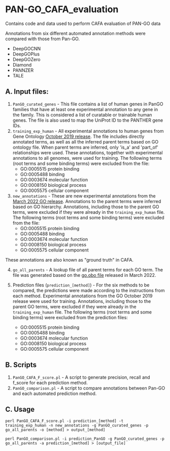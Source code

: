 # PAN-GO_CAFA_evaluation
Contains code and data used to perform CAFA evaluation of PAN-GO data

Annotations from six different automated annotation methods were compared with those from Pan-GO.
* DeepGOCNN
* DeepGOPlus
* DeepGOZero
* Diamond
* PANNZER
* TALE


## A. Input files:

1. `PanGO_curated_genes` - This file contains a list of human genes in PanGO families that have at least one experimental annotation to any gene in the family. This is considered a list of curatable or trainable human genes. The file is also used to map the UniProt ID to the PANTHER gene IDs.
2. `training_exp_human` - All experimental annotations to human genes from Gene Ontology [October 2019 release](https://release.geneontology.org/2019-10-07/index.html). The file includes directly annotated terms, as well as all the inferred parent terms based on GO ontology file. When parent terms are inferred, only 'is_a' and 'part_of' relationships were used.
These annotations, together with experimental annotations to all genomes, were used for training.
The following terms (root terms and some binding terms) were excluded from the file: 
    * GO:0005515	protein binding
    * GO:0005488	binding
    * GO:0003674	molecular function
    * GO:0008150	biological process
    * GO:0005575	cellular component
3. `new_annotations` - These are new experimental annotations from the [March 2022 GO release](https://release.geneontology.org/2022-03-22/index.html). Annotations to the parent terms were inferred based on GO hierarchy.
Annotations, including those to the parent GO terms, were excluded if they were already in the `training_exp_human` file.
The following terms (root terms and some binding terms) were excluded from the file: 
    * GO:0005515	protein binding
    * GO:0005488	binding
    * GO:0003674	molecular function
    * GO:0008150	biological process
    * GO:0005575	cellular component

These annotations are also known as "ground truth" in CAFA.

4. `go_all_parents` - A lookup file of all parent terms for each GO term. The file was generated based on the [go.obo file](https://release.geneontology.org/2022-03-22/ontology/go.obo) released in March 2022.

5. Prediction files (`prediction_[method]`) - For the six methods to be compared, the predictions were made according to the instructions from each method. Experimental annotations from the GO October 2019 release were used for training.
Annotations, including those to the parent GO terms, were excluded if they were already in the `training_exp_human` file.
The following terms (root terms and some binding terms) were excluded from the prediction files: 
    * GO:0005515	protein binding
    * GO:0005488	binding
    * GO:0003674	molecular function
    * GO:0008150	biological process
    * GO:0005575	cellular component

## B. Scripts

1. `PanGO_CAFA_F_score.pl` - A script to generate precision, recall and f_score for each prediction method.
2. `PanGO_comparison.pl` - A script to compare annotations between Pan-GO and each automated prediction method.

## C. Usage
```
perl PanGO_CAFA_F_score.pl -i prediction_[method] -t training_exp_human -n new_annotations -g PanGO_curated_genes -p go_all_parents -o [method] > output_[method]

perl PanGO_comparison.pl -i prediction_PanGO -g PanGO_curated_genes -p go_all_parents -a prediction_[method] > [output_file]
```
